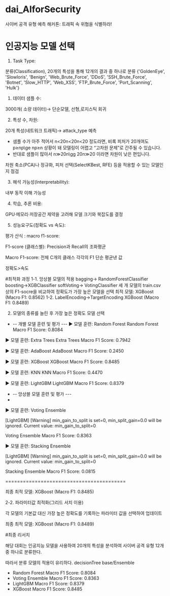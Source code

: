 # dai_AIforSecurity
사이버 공격 유형 예측 해커톤: 트래픽 속 위협을 식별하라!

# 인공지능 모델 선택
1. Task Type: 

분류(Classification), 20개의 특성을 통해 12개의 결과 중 하나로 분류 
{'GoldenEye', 'Slowloris', 'Benign', 'Web_Brute_Force', 'DDoS', 'SSH_Brute_Force', 'Botnet', 'Slow_HTTP', 'Web_XSS', 'FTP_Brute_Force', 'Port_Scanning', 'Hulk'}

1. 데이터 샘플 수: 

3000개( 소량 데이터)→ 단순모델, 선형,로지스틱 회귀

2. 특성 수, 차원:

20개 특성(네트워크 트래픽)→ attack_type 예측

- 샘플 수가 아주 적어서 n<20n<20n<20 정도라면, 비록 피처가 20개여도 p≥np\ge np≥n 상황이 돼 모델링이 어렵고 “고차원 문제”로 간주될 수 있습니다.
- 반대로 샘플이 많아서 n≫20n\gg 20n≫20 이라면 차원이 낮은 편입니다.

차원 축소(PCA)나 정규화, 피처 선택(SelectKBest, RFE) 등을 적용할 수 있는 모델인지 점검

3. 해석 가능성(Interpretability):

내부 동작 이해 가능성

4. 학습, 추론 비용:

GPU·메모리·저장공간 제약을 고려해 모델 크기와 복잡도를 결정

5. 성능요구도(정확도 vs 속도):

평가 산식 : macro f1-score: 

F1-score (클래스별): Precision과 Recall의 조화평균

Macro F1-score: 전체 C개의 클래스 각각의 F1 단순 평균낸 값

정확도>속도

#최적화 과정 
1-1. 앙상블 모델의 적용 
bagging→ RandomForestClassifier
boosting→XGBClassifier
softVoting→ VotingClassifier
세 개 모델의 train.csv 상의 F1-socre을 비교하여 정확도가 가장 높은 모델을 선택
최적 모델: XGBoost (Macro F1: 0.8562)
1-2. LabelEncoding→TargetEncoding
XGBoost (Macro F1: 0.8489) 

2. 모델의 종류를 늘린 후 가장 높은 정확도 모델 선택
- -- 개별 모델 훈련 및 평가 ---
▶ 모델 훈련: Random Forest Random Forest Macro F1 Score: 0.8084

▶ 모델 훈련: Extra Trees Extra Trees Macro F1 Score: 0.7942

▶ 모델 훈련: AdaBoost AdaBoost Macro F1 Score: 0.2450

▶ 모델 훈련: XGBoost XGBoost Macro F1 Score: 0.8485

▶ 모델 훈련: KNN KNN Macro F1 Score: 0.4470

▶ 모델 훈련: LightGBM LightGBM Macro F1 Score: 0.8379

- -- 앙상블 모델 훈련 및 평가 ---
- 
▶ 모델 훈련: Voting Ensemble

[LightGBM] [Warning] min_gain_to_split is set=0, min_split_gain=0.0 will be ignored. Current value: min_gain_to_split=0

Voting Ensemble Macro F1 Score: 0.8363

▶ 모델 훈련: Stacking Ensemble

[LightGBM] [Warning] min_gain_to_split is set=0, min_split_gain=0.0 will be ignored. Current value: min_gain_to_split=0

Stacking Ensemble Macro F1 Score: 0.0815

=========================================

최종 최적 모델: XGBoost (Macro F1: 0.8485)

2-2. 파라미터값 최적화(그리드 서치 이용)

각 모델의 기본값 대신 가장 높은 정확도를 기록하는 파라미터 값을 선택하여 업데이트

최종 최적 모델: XGBoost (Macro F1: 0.8489)

#최종 리서치 

해당 대회는 인공지능 모델을 사용하여 20개의 특성을 분석하여 사이버 공격 유형 12개 중 하나로 분류한다. 

따라서 분류 모델의 적용이 유리하다. decisionTree base/Ensemble

- Random Forest Macro F1 Score: 0.8084
- Voting Ensemble Macro F1 Score: 0.8363
- LightGBM Macro F1 Score: 0.8379
- XGBoost Macro F1 Score: 0.8485
